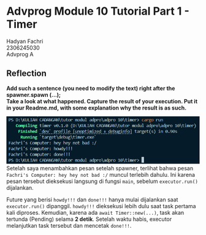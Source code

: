 # Advprog Module 10 Tutorial Part 1 - Timer
Hadyan Fachri\
2306245030\
Advprog A

## Reflection
**Add such a sentence (you need to modify the text) right after the spawner.spawn (...);  
Take a look at what happened. Capture the result of your execution. 
Put it in your Readme.md, with some explanation why the result is as such.**

![alt text](image.png)
Setelah saya menambahkan pesan setelah spawner, terlihat bahwa pesan `Fachri's Computer: hey hey not bad :/` muncul terlebih dahulu. Ini karena pesan tersebut dieksekusi langsung di fungsi `main`, sebelum `executor.run()` dijalankan.

Future yang berisi `howdy!!!` dan `done!!!` hanya mulai dijalankan saat `executor.run()` dipanggil. `howdy!!!` dieksekusi lebih dulu saat task pertama kali diproses. Kemudian, karena ada `await Timer::new(...)`, task akan tertunda (Pending) selama **2 detik**. Setelah waktu habis, executor melanjutkan task tersebut dan mencetak `done!!!`.